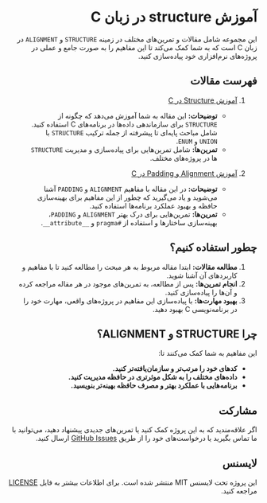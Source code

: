 <div dir="rtl">

# آموزش structure در زبان C

این مجموعه شامل مقالات و تمرین‌های مختلف در زمینه `STRUCTURE` و `ALIGNMENT` در زبان C است که به شما کمک می‌کند تا این مفاهیم را به صورت جامع و عملی در پروژه‌های نرم‌افزاری خود پیاده‌سازی کنید.

## فهرست مقالات

1. [آموزش Structure در C](./Structures.md)
   - **توضیحات:** این مقاله به شما آموزش می‌دهد که چگونه از `STRUCTURE` برای سازماندهی داده‌ها در برنامه‌های C استفاده کنید. شامل مباحث پایه‌ای تا پیشرفته از جمله ترکیب `STRUCTURE` با `UNION` و `ENUM`.
   - **تمرین‌ها:** شامل تمرین‌هایی برای پیاده‌سازی و مدیریت `STRUCTURE` ها در پروژه‌های مختلف.

2. [آموزش Alignment و Padding در C](./PaddingAndAlignment.md)
   - **توضیحات:** در این مقاله با مفاهیم `ALIGNMENT` و `PADDING` آشنا می‌شوید و یاد می‌گیرید که چطور از این مفاهیم برای بهینه‌سازی حافظه و بهبود عملکرد برنامه‌ها استفاده کنید.
   - **تمرین‌ها:** تمرین‌هایی برای درک بهتر `ALIGNMENT` و `PADDING`، بهینه‌سازی ساختارها و استفاده از `#pragma` و `__attribute__`.

## چطور استفاده کنیم؟

1. **مطالعه مقالات:** ابتدا مقاله مربوط به هر مبحث را مطالعه کنید تا با مفاهیم و کاربردهای آن آشنا شوید.
2. **انجام تمرین‌ها:** پس از مطالعه، به تمرین‌های موجود در هر مقاله مراجعه کرده و آن‌ها را پیاده‌سازی کنید.
3. **بهبود مهارت‌ها:** با پیاده‌سازی این مفاهیم در پروژه‌های واقعی، مهارت خود را در برنامه‌نویسی C بهبود دهید.

## چرا STRUCTURE و ALIGNMENT؟

این مفاهیم به شما کمک می‌کنند تا:
- **کدهای خود را مرتب‌تر و سازمان‌یافته‌تر کنید.**
- **داده‌های مختلف را به شکل موثرتری در حافظه مدیریت کنید.**
- **برنامه‌هایی با عملکرد بهتر و مصرف حافظه بهینه‌تر بنویسید.**

## مشارکت

اگر علاقه‌مندید که به این پروژه کمک کنید یا تمرین‌های جدیدی پیشنهاد دهید، می‌توانید با ما تماس بگیرید یا درخواست‌های خود را از طریق [GitHub Issues](#) ارسال کنید.

## لایسنس

این پروژه تحت لایسنس MIT منتشر شده است. برای اطلاعات بیشتر به فایل [LICENSE](./LICENSE) مراجعه کنید.

</div>
